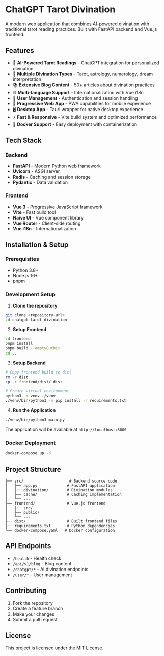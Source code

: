 
# ChatGPT Tarot Divination

A modern web application that combines AI-powered divination with traditional tarot reading practices. Built with FastAPI backend and Vue.js frontend.

## Features

- 🔮 **AI-Powered Tarot Readings** - ChatGPT integration for personalized divination
- 🌟 **Multiple Divination Types** - Tarot, astrology, numerology, dream interpretation
- 📚 **Extensive Blog Content** - 50+ articles about divination practices
- 🌐 **Multi-language Support** - Internationalization with Vue i18n
- 👤 **User Management** - Authentication and session handling
- 📱 **Progressive Web App** - PWA capabilities for mobile experience
- 🖥️ **Desktop App** - Tauri wrapper for native desktop experience
- ⚡ **Fast & Responsive** - Vite build system and optimized performance
- 🐳 **Docker Support** - Easy deployment with containerization

## Tech Stack

### Backend
- **FastAPI** - Modern Python web framework
- **Uvicorn** - ASGI server
- **Redis** - Caching and session storage
- **Pydantic** - Data validation

### Frontend
- **Vue 3** - Progressive JavaScript framework
- **Vite** - Fast build tool
- **Naive UI** - Vue component library
- **Vue Router** - Client-side routing
- **Vue i18n** - Internationalization

## Installation & Setup

### Prerequisites
- Python 3.8+
- Node.js 16+
- pnpm

### Development Setup

1. **Clone the repository**
```bash
git clone <repository-url>
cd chatgpt-tarot-divination
```

2. **Setup Frontend**
```bash
cd frontend
pnpm install
pnpm build --emptyOutDir
cd ..
```

3. **Setup Backend**
```bash
# Copy frontend build to dist
rm -r dist
cp -r frontend/dist/ dist

# Create virtual environment
python3 -m venv ./venv
./venv/bin/python3 -m pip install -r requirements.txt
```

4. **Run the Application**
```bash
./venv/bin/python3 main.py
```

The application will be available at `http://localhost:8000`

### Docker Deployment

```bash
docker-compose up -d
```

## Project Structure

```
├── src/                    # Backend source code
│   ├── app.py             # FastAPI application
│   ├── divination/        # Divination modules
│   ├── cache/             # Caching implementation
│   └── ...
├── frontend/              # Vue.js frontend
│   ├── src/
│   ├── public/
│   └── ...
├── dist/                  # Built frontend files
├── requirements.txt       # Python dependencies
└── docker-compose.yaml   # Docker configuration
```

## API Endpoints

- `/health` - Health check
- `/api/v1/blog` - Blog content
- `/chatgpt/*` - AI divination endpoints
- `/user/*` - User management

## Contributing

1. Fork the repository
2. Create a feature branch
3. Make your changes
4. Submit a pull request

## License

This project is licensed under the MIT License.
